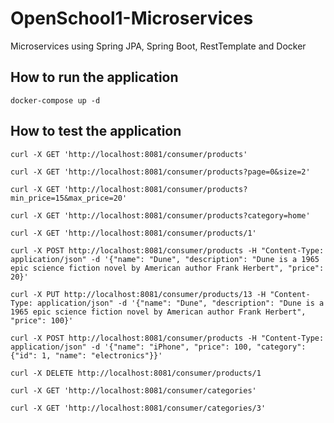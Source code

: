 # OpenSchool1-Microservices
Microservices using Spring JPA, Spring Boot, RestTemplate and Docker

## How to run the application
`docker-compose up -d`

## How to test the application
`curl -X GET 'http://localhost:8081/consumer/products'`  
  
`curl -X GET 'http://localhost:8081/consumer/products?page=0&size=2'`   

`curl -X GET 'http://localhost:8081/consumer/products?min_price=15&max_price=20'`   
  
`curl -X GET 'http://localhost:8081/consumer/products?category=home'`   

`curl -X GET 'http://localhost:8081/consumer/products/1'`   

`curl -X POST http://localhost:8081/consumer/products -H "Content-Type: application/json" -d '{"name": "Dune", "description": "Dune is a 1965 epic science fiction novel by American author Frank Herbert", "price": 20}'`  

`curl -X PUT http://localhost:8081/consumer/products/13 -H "Content-Type: application/json" -d '{"name": "Dune", "description": "Dune is a 1965 epic science fiction novel by American author Frank Herbert", "price": 100}'`    

`curl -X POST http://localhost:8081/consumer/products -H "Content-Type: application/json" -d '{"name": "iPhone", "price": 100, "category": {"id": 1, "name": "electronics"}}'`  

`curl -X DELETE http://localhost:8081/consumer/products/1`  

`curl -X GET 'http://localhost:8081/consumer/categories'`   

`curl -X GET 'http://localhost:8081/consumer/categories/3'`